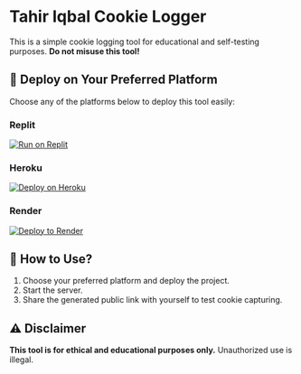 # Tahir Iqbal Cookie Logger

This is a simple cookie logging tool for educational and self-testing purposes. **Do not misuse this tool!**

## 🚀 Deploy on Your Preferred Platform

Choose any of the platforms below to deploy this tool easily:

### **Replit**  
[![Run on Replit](https://replit.com/badge/github/TahirIqbal/CookieLogger)](https://replit.com/new/github.com/TahirIqbal/CookieLogger)

### **Heroku**  
[![Deploy on Heroku](https://www.herokucdn.com/deploy/button.svg)](https://heroku.com/deploy?template=https://github.com/TahirIqbal/CookieLogger)

### **Render**  
[![Deploy to Render](https://render.com/images/deploy-to-render-button.svg)](https://render.com/deploy?repo=https://github.com/TahirIqbal/CookieLogger)

## 📌 How to Use?
1. Choose your preferred platform and deploy the project.
2. Start the server.
3. Share the generated public link with yourself to test cookie capturing.

## ⚠️ Disclaimer
**This tool is for ethical and educational purposes only.** Unauthorized use is illegal.
